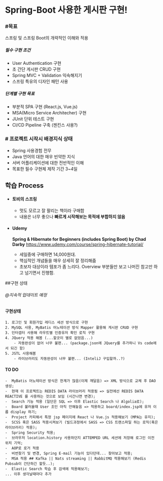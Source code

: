 # Spring-Boot 사용한 게시판 구현!

### #목표
스프링 및 스프링 Boot의 개략적인 이해와 적용
##### 필수 구현 조건
- User Authentication 구현
- 초 간단 게시판 CRUD 구현
- Spring MVC + Validation 익숙해지기
- 스프링 특유의 디자인 패턴 사용

##### 단계별 구현 목표
- 부분적 SPA 구현 (React.js, Vue.js)
- MSA(Micro Service Architecher) 구현
- JUnit 단위 테스트 구현
- CI/CD Pipeline 구축 (젠킨스 사용?)

### # 프로젝트 시작시 배경지식 상태
- Spring 사용경험 전무
- Java 언어의 대한 매우 빈약한 지식
- 서버 어플리케이션에 대한 전반적인 이해
- 목표한 필수 구현체 제작 기간 3~4일

## 학습 Process
- #### **토비의 스프링**
    - 멋도 모르고 잘 팔리는 책이라 구매함
    - 내용은 너무 좋으나 **빠르게 시작해보는 목적에 부합하지 않음**

- #### **Udemy**
     **Spring & Hibernate for Beginners (includes Spring Boot) by Chad Darby** https://www.udemy.com/course/spring-hibernate-tutorial/
    - 세일중에 구매하면 14,000원대. 
    - 핵심적인 개념들을 매우 상세히 잘 정리해줌
    - 초보자 대상이라 템포가 좀 느리다. Overview 부분들만 보고 나머진 참고만 하고 넘기면서 진행함.

##구현 상태
###### *@지속적 업데이트 예정*

#### 구현상태
	1. 로그인 및 회원가입 레디스 세션 방식으로 구현
	2. MySQL 사용, MyBatis 어노테이션 방식 Mapper 활용해 게시판 CRUD 구현
	3. 인터셉터 사용해 라우트별 인증유저 확인 로직 구현
	4. JQuery 적용 해봄 (...할곳이 별로 없었음...)
		- 자동완성이 없어 너무 불편... (package.json에 JQuery를 추가하니 Vs code에서 되긴 함)
	5. JSTL 사용해봄
		- 라이브러리도 자동완성이 너무 불편... (InteliJ 구입할까..?)

#### TO DO

	-  MyBatis 어노테이션 방식은 한계가 많음(이제 깨달음) => XML 방식으로 교체 후 DAO 생성;
	-  현재 이 프로젝트는 REDIS DATA 라이브러리 적용됨 => 실전에선 REDIS DATA REACTIVE 를 사용하는 것으로 보임 (시간나면 변경);
	-  Search 기능 적용 (일단은 SQL => 이후 Elastic Search 나 Algolia로);
	-  Board 불러올때 User 조인 아직 안해놓음 => 적용하고 board/index.jsp에 유저 이름 display 하기;
	-  Project 카피해서 특정 jsp 페이지에 React 나 Vue.js 적용해보기 (MPA는 유지);
	-  SCSS 혹은 SASS 적용시켜보기 (빌드과정에서 SASS => CSS 트랜스파일 하는 로직(혹은 라이브러리) 적용);
	-  Spring Security 적용;
	-  브라우저 location.history 사용하던지 ATTEMPED URL 세션에 저장해 로그인 이전 위치 기억;
	-  AOP로 로거 적용
	-  비번찾기 및 변경, Spring E-mail 기능이 있다던데... 찾아보고 적용;
	-  MSA 적용 ## Kafka || Nats streaming || RabbitMQ 적용해보기 (Redis Pubsub이 간단하긴 할듯..);
	-  Elastic Search 학습 후 검색에 적용해보기;
	... 이후 생각날때마다 추가